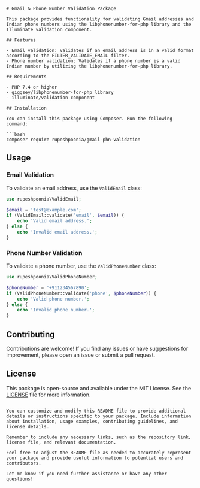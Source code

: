 

```
# Gmail & Phone Number Validation Package

This package provides functionality for validating Gmail addresses and Indian phone numbers using the libphonenumber-for-php library and the Illuminate validation component.

## Features

- Email validation: Validates if an email address is in a valid format according to the FILTER_VALIDATE_EMAIL filter.
- Phone number validation: Validates if a phone number is a valid Indian number by utilizing the libphonenumber-for-php library.

## Requirements

- PHP 7.4 or higher
- giggsey/libphonenumber-for-php library
- illuminate/validation component

## Installation

You can install this package using Composer. Run the following command:

```bash
composer require rupeshpoonia/gmail-phn-validation
```

## Usage

### Email Validation

To validate an email address, use the `ValidEmail` class:

```php
use rupeshpoonia\ValidEmail;

$email = 'test@example.com';
if (ValidEmail::validate('email', $email)) {
    echo 'Valid email address.';
} else {
    echo 'Invalid email address.';
} 
```

### Phone Number Validation

To validate a phone number, use the `ValidPhoneNumber` class:

```php
use rupeshpoonia\ValidPhoneNumber;

$phoneNumber = '+911234567890';
if (ValidPhoneNumber::validate('phone', $phoneNumber)) {
    echo 'Valid phone number.';
} else {
    echo 'Invalid phone number.';
}
```

## Contributing

Contributions are welcome! If you find any issues or have suggestions for improvement, please open an issue or submit a pull request.

## License

This package is open-source and available under the MIT License. See the [LICENSE](LICENSE) file for more information.
```

You can customize and modify this README file to provide additional details or instructions specific to your package. Include information about installation, usage examples, contributing guidelines, and license details.

Remember to include any necessary links, such as the repository link, license file, and relevant documentation.

Feel free to adjust the README file as needed to accurately represent your package and provide useful information to potential users and contributors.

Let me know if you need further assistance or have any other questions!
